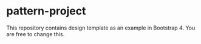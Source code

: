# pattern-project
This repository contains design template as an example in Bootstrap 4. You are free to change this.

